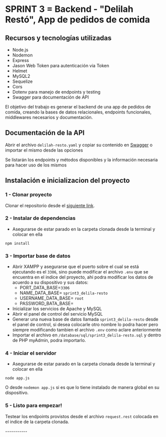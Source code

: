 # SPRINT 3 = Backend - "Delilah Restó", App de pedidos de comida

## Recursos y tecnologías utilizadas

- Node.js
- Nodemon
- Express
- Jason Web Token para autenticación via Token
- Helmet
- MySQL2
- Sequelize
- Cors
- Dotenv para manejo de endpoints y testing
- Swagger para documentación de API

El objetivo del trabajo es generar el backend de una app de pedidos de comida, creando la bases de datos relacionales, endpoints funcionales, middlewares necesarios y documentación.

## Documentación de la API

Abrir el archivo `delilah-resto.yaml` y copiar su contenido en [Swagger](https://editor.swagger.io/) o importar el mismo desde las opciones

Se listarán los endpoints y métodos disponibles y la información necesaria para hacer uso de los mismos

## Instalación e inicializacion del proyecto

### 1 - Clonar proyecto

Clonar el repositorio desde el [siguiente link](https://github.com/ro-agusti/delilah-resto-ro.agusti).

### 2 - Instalar de dependencias

* Asegurarse de estar parado en la carpeta clonada desde la terminal y colocar en ella

```
npm install
```

### 3 - Importar base de datos

- Abrir XAMPP y asegurarse que el puerto sobre el cual se está ejecutando es el `3306`, sino puede modificar el archivo `.env` que se encuentra en el indice del proyecto, ahi podra modificar los datos de acuerdo a su dispositivo y sus datos:
    - PORT_DATA_BASE=`3306`
    - NAME_DATA_BASE= `sprint3_delila-resto`
    - USERNAME_DATA_BASE= `root`
    - PASSWORD_BATA_BASE= ` `
- Inicializar los servicios de Apache y MySQL
- Abrir el panel de control del servicio MySQL
- Generar una nueva base de datos llamada `sprint3_delila-resto` desde el panel de control, si desea colocarle otro nombre lo podra hacer pero siempre modificando tambien el archivo `.env` como aclare anteriormente
- Importar el archivo en `/database/sql/sprint3_delila-resto.sql` y dentro de PHP myAdmin, podra importarlo.

### 4 - Iniciar el servidor

* Asegurarse de estar parado en la carpeta clonada desde la terminal y colocar en ella

`node app.js`

O desde `nodemon app.js` si es que lo tiene instalado de manera global en su dispositivo.

### 5 - Listo para empezar!
Testear los endpoints provistos desde el archivo `request.rest` colocada en el indice de la carpeta clonada.




 -*-*-*-*-*-*-*--*-*-*
